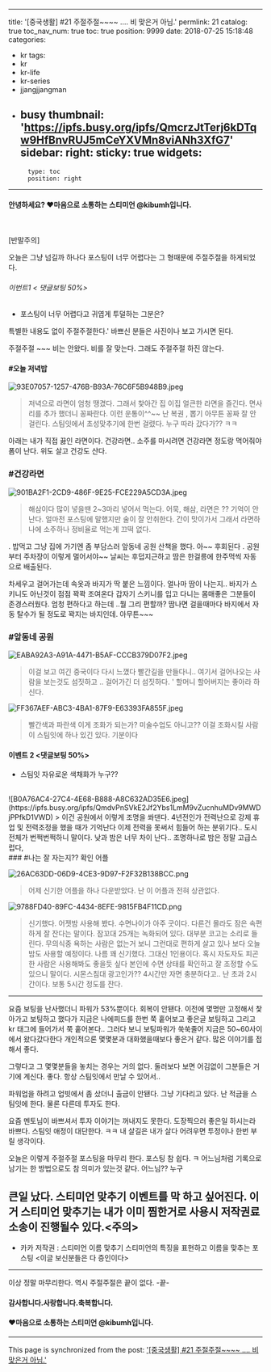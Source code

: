 
---
title: '[중국생활] #21  주절주절~~~~ .... 비 맞은거 아님.'
permlink: 21
catalog: true
toc_nav_num: true
toc: true
position: 9999
date: 2018-07-25 15:18:48
categories:
- kr
tags:
- kr
- kr-life
- kr-series
- jjangjjangman
- busy
thumbnail: 'https://ipfs.busy.org/ipfs/QmcrzJtTerj6kDTqw9HfBnvRUJ5mCeYXVMn8viANh3XfG7'
sidebar:
    right:
        sticky: true
widgets:
    -
        type: toc
        position: right
---


#### 안녕하세요? ♥마음으로 소통하는 스티미언 @kibumh입니다.
<br>

[반말주의]

오늘은 그냥 넘길까 하나다 포스팅이 너무 어렵다는
그 형때문에 주절주절을 하게되었다.

###### 이번트1 < 댓글보팅 50%>
- 포스팅이 너무 어렵다고 귀엽게 투덜하는 그분은?

특별한 내용도 없이 주절주절한다.'
바쁘신 분들은 사진이나 보고 가시면 된다.

주절주절 ~~~  비는 안왔다.
비를 잘 맞는다. 그래도 주절주절 하진 않는다.

####  #오늘 저녁밥
![93E07057-1257-476B-B93A-76C6F5B948B9.jpeg](https://ipfs.busy.org/ipfs/QmcrzJtTerj6kDTqw9HfBnvRUJ5mCeYXVMn8viANh3XfG7)

> 저녁으로 라면이 엄청 땡겼다.  그래서 찿아간 집
  이집 얼큰한 라면을 즐긴다. 면사리를 추가 했더니 꽁짜란다. 
  이런 운통이^^~~ 난 복권 , 뽑기  아무튼 꽁짜 잘 안걸린다.
  스팀잇에서 초성맞추기에 한번 걸렸다. 누구 따라 갔다가?? ㅋㅋ

아래는 내가 직접 끓인 라면이다. 건강라면.. 소주를 마시려면 
건강라면 정도랑 먹어줘야 폼이 난다.  위도 살고 건강도 산다.

### #건강라면
![901BA2F1-2CD9-486F-9E25-FCE229A5CD3A.jpeg](https://ipfs.busy.org/ipfs/QmRRKnsitdS2v5wSjReqfjsKWfoYrH6B5a2Mi8nLQmTdjL)

> 해삼이다 많이 넣을땐 2~3마리 넣어서 먹는다. 
    어묵, 해삼, 라면은 ?? 기억이 안난다. 
    얼마전 포스팅에 말했지만 술이 잘 안취한다. 간이 맛이가서
    그래서 라면하나에 소주하나 정비율로 먹는게 끄떡 없다.

.
밥먹고 그냥 집에 가기엔 좀 부담스러 앞동네 공원 산책을 했다.
아~~ 후회된다 .  공원부터 주차장이 이렇게 멀어서야~~
날씨는 후덥지근하고 땀은 한걸릉에 한주먹씩 자동으로 배출된다.

차세우고 걸어가는데 속옷과 바지가 딱 붙은 느낌이다.
얼나마 땀이 나는지.. 바지가 스키니도 아닌것이 점점 꽉꽉 조여온다
갑자기 스키니를 입고 다니는 몸매좋은 그분들이 존경스러웠다.
엄청 편하다고 하는데 ..뭘 그리 편할까? 땀나면 걸을때마다 바지에서 
자동 탈수가 될 정도로 꽉지는 바지인데. 아무튼~~~

### #앞동네 공원
![EABA92A3-A91A-4471-B5AF-CCCB379D07F2.jpeg](https://ipfs.busy.org/ipfs/QmdsRiWsxfpnawpNRqZ8fJT33uPoTN6h1UCiqsQHEQgDJg)
> 이걸 보고 여긴  중국이다 다시 느꼈다 
빨간길을 만들다니..  여기서 걸어나오는 사람을 보는것도 
섬짓하고 .. 걸어가긴 더 섬짓하다. '
할머니 할어버지는 좋아라 하신다.

![FF367AEF-ABC3-4BA1-87F9-E63393FA855F.jpeg](https://ipfs.busy.org/ipfs/QmSd8BmEyybJes2EyH1U2DsHuGaPoDw4q5YhpPWYSQUS5q)

>빨간색과 파란색 이게 조화가 되는가? 
미술수업도 아니고??  이걸 조화시킬 사람이 스팀잇에
하나 있긴 있다.  기분이다 
#### 이벤트 2 <댓글보팅 50%>
- 스팀잇 자유로운 색채화가 누구??
<br>
![B0A76AC4-27C4-4E68-B888-A8C632AD35E6.jpeg](https://ipfs.busy.org/ipfs/QmdvPnSVkE2Jf2Ybs1LmM9vZucnhuMDv9MWDjPPfkD1VWD)
> 이건 공원에서 이렇게 조명을 쏴댄다. 
4년전인가 전력난으로 강제 휴업 및 전력조정을 했을 때가 기억난다
이제 전력을 못써서 힘들어 하는 분위기다.. 도시 전체가 번쩍번쩍하니 말이다.
낮과 밤은 너무 차이 난다..  조명하나로 밤은 정말 고급스럽다, 
<br>
### #나는 잘 자는지?? 확인 어플

![26AC63DD-06D9-4CE3-9D97-F2F32B138BCC.png](https://ipfs.busy.org/ipfs/QmeGDWCP2JtBH7zC4x5HkEryM69JbM5BaXaGN9d7LeXg43)
> 어제 신기한 어플을 하나 다운받았다. 
난 이 어플과 전혀 상관없다. 

![9788FD40-89FC-4434-8EFE-9815FB4F11CD.png](https://ipfs.busy.org/ipfs/QmSf6Uzk61XLccobWNVfyPBS2J6kbBBye3jSDZbRD6V6ny)
> 신기했다. 어젯밤 사용해 봤다. 
수면나이가 아주 굿이다. 다른건 몰라도 잠은 속편하게 잘 잔다는 말이다.
잠꼬대 25개는 녹화되어 있다. 대부분 코고는 소리로 들린다.
무의식중 욕하는 사람은 없는거 보니 그런대로 편하게 살고 있나 보다
오늘밤도 사용할 예정이다. 나름 꽤 신기했다. 
그대신 1인용이다. 혹시 자도자도 피곤한 사람은 사용해봐도 좋을듯 싶다
본인에 수면 상태를 확인하고 잘 조정할 수도 있으니 말이다.
시몬스침대 광고인가??  4시간만 자면 충분하다고.. 난 초과 2시간이다.
보통 5시간 정도를 잔다. 

---
요즘 보팅을 난사했더니 파워가 53%뿐이다.
회복이 안됀다. 
이전에 몇명만 고정해서 찿아가고 보팅하고 했다가
지금은 나에피드를 한번 쭉 훝어보고 좋은글 보팅하고
그리고 kr 태그에 들어가서 쭉 훝어본다..
그러다 보니 보팅파워가 쑥쑥줄어 지금은 50~60사이에서 왔다갔다한다
개인적으론 몇몇분과 대화했을때보다 좋은거 같다. 
많은 이야기를 접해서 좋다.

그렇다고 그 몇몇분들을 놓치는 경우는 거의 없다.
둘러보다 보면 어김없이 그분들은 거기에 계신다.
좋다. 항상 스팀잇에서 만날 수 있어서..

파워업을 하려고 업빗에서 좀 샀더니 출금이 안됀다.
그냥 기다리고 있다. 난 적금을 스팀잇에 한다. 
물론 다른데 투자도 한다. 

요즘 멘토님이 바쁘셔서 투자 이야기는 꺼내지도 못한다.
도장찍으러 좋은일 하시는라 바쁘다. 스팀잇 애정이 대단한다.
ㅋㅋ 내 살길은 내가 살다 어려우면 투정이나 한번 부릴 생각이다.

오늘은 이렇게 주절주절 포스팅을 마무리 한다.
포스팅 참 쉽다. ㅋ
어느님처럼 기록으로 남기는 한 방법으로도 참 의미가 있는것 같다.
어느님??  누구

큰일 났다.  스티미언 맞추기 이벤트를 막 하고 싶어진다. 
이거 스티미언 맞추기는 내가 이미 찜한거로 사용시
저작권료 소송이 진행될수 있다.<주의>
---
- 카카 저작권 :  스티미언 이름 맞추기
   스티미언의 특징을 표현하고 이름을 맞추는 포스팅
  <이글 보신분들은 다 증인이다>
---
이상 정말 마무리한다. 
역시 주절주절은 끝이 없다. 
-끝-

 #### 감사합니다.사랑합니다.축복합니다.
#### ♥마음으로 소통하는 스티미언 @kibumh입니다.








- - -

This page is synchronized from the post: ['[중국생활] #21  주절주절~~~~ .... 비 맞은거 아님.'](https://steemit.com/@kibumh/21)
